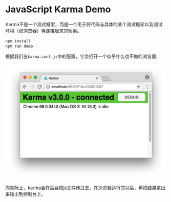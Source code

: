 JavaScript Karma Demo
=====================

Karma不是一个测试框架，而是一个用于将代码与具体的某个测试框架以及测试环境（如浏览器）等连接起来的桥梁。

```
npm install
npm run demo
```

根据我们在`karma.conf.js`中的配置，它会打开一个似乎什么也不做的浏览器:

![demo](./images/demo.jpg)

而实际上，karma会在后台把js文件传过去，在浏览器运行完以后，再把结果拿出来输出到控制台上。

